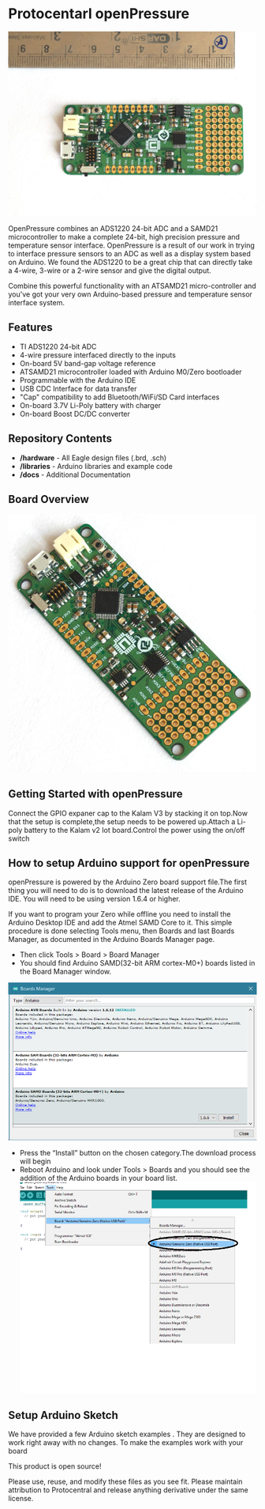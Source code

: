 # Protocentarl openPressure

![openPressure](/docs/images/boardSize.jpg)

OpenPressure combines an ADS1220 24-bit ADC and a SAMD21 microcontroller to make a complete 24-bit, high precision pressure and temperature sensor interface. 
OpenPressure is a result of our work in trying to interface pressure sensors to an ADC as well as a display system based on Arduino. We found the ADS1220 to be a great chip that can directly take a 4-wire, 3-wire or a 2-wire sensor and give the digital output. 

Combine this powerful functionality with an ATSAMD21 micro-controller and you've got your very own Arduino-based pressure and temperature sensor interface system.

Features
--------
* TI ADS1220 24-bit ADC
* 4-wire pressure interfaced directly to the inputs
* On-board 5V band-gap voltage reference
* ATSAMD21 microcontroller loaded with Arduino M0/Zero bootloader
* Programmable with the Arduino IDE
* USB CDC Interface for data transfer
* "Cap" compatibility to add Bluetooth/WiFi/SD Card interfaces
* On-board 3.7V Li-Poly battery with charger
* On-board Boost DC/DC converter 


Repository Contents
-------------------
* **/hardware** - All Eagle design files (.brd, .sch)
* **/libraries** - Arduino libraries and example code
* **/docs** - Additional Documentation

Board Overview
--------------
![ labelled](/docs/images/board.jpg)

Getting Started with openPressure
--------------------------
Connect the GPIO expaner cap to the Kalam V3 by stacking it on top.Now that the setup is complete,the setup needs to be powered up.Attach a Li-poly battery to the Kalam v2 Iot board.Control the power using the on/off switch

How to setup Arduino support for openPressure
---------------------------------------------------
openPressure is powered by the Arduino Zero board support file.The first thing you will need to do is to download the latest release of the Arduino IDE. You will need to be using version 1.6.4 or higher. 

If you want to program your Zero while offline you need to install the Arduino Desktop IDE and add the Atmel SAMD Core to it. This simple procedure is done selecting Tools menu, then Boards and last Boards Manager, as documented in the Arduino Boards Manager page. 

* Then click Tools > Board > Board Manager
* You should find Arduino SAMD(32-bit ARM cortex-M0+) boards listed in the Board Manager window.

 ![board_manager](/docs/images/MKR_Zero_BrdMgrAdd.jpg)
 
*	Press the “Install” button on the chosen category.The download process will begin
* Reboot Arduino and look under Tools > Boards and you should see the addition of the Arduino boards in your board list.
![board](/docs/images/selectBoard.png)

Setup Arduino Sketch
--------------------
We have provided a few Arduino sketch examples . They are designed to work right away with no changes. To make the examples work with your board


This product is open source!

Please use, reuse, and modify these files as you see fit. Please maintain attribution to Protocentral and release anything derivative under the same license.
